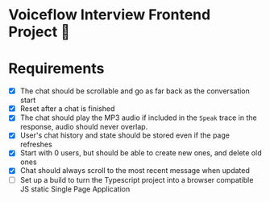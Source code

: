 # Voiceflow Interview Frontend Project 💬

# Requirements

- [x] The chat should be scrollable and go as far back as the conversation start
- [x] Reset after a chat is finished
- [x] The chat should play the MP3 audio if included in the `Speak` trace in the response, audio should never overlap.
- [x] User's chat history and state should be stored even if the page refreshes
- [x] Start with 0 users, but should be able to create new ones, and delete old ones
- [x] Chat should always scroll to the most recent message when updated
- [ ] Set up a build to turn the Typescript project into a browser compatible JS static Single Page Application
